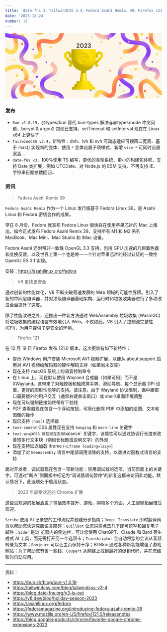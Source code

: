 ```yaml
---
title: 'date-fns 3、TailwindCSS 3.4、Fedora Asahi Remix、V8、Firefox 121、2023 年最受欢迎的 Chrome 扩展'
date: '2023-12-24'
number: 19
---
```


![](../assets/chrome-2023.png)

### 发布

- `Bun v1.0.19`，@types/bun 替代 bun-types 解决与@types/node 冲突问题、bcrypt & argon2 包现已支持、setTimeout 和 setInterval 现在在 Linux x64 上更快了
- `TailwindCSS v3.4`，新特性：dvh、lvh 和 svh 可动态适应可视窗口宽高、基于 :has() 实现新的变体、使用 `*` 变体设置子项样式、新增 `size-*` 可同时设置宽高...
- `date-fns v3`，100%使用 TS 编写，更优的类型系统、更小的构建包体积、支持 Date 类扩展，例如 UTCDate、对 Node.js 的 ESM 支持、不再支持 IE、字符串日期参数回归...

### 资讯

> Fedora Asahi Remix 39

`Fedora Asahi Remix` 作为一个 Linux 发行版基于 Fedora Linux 39，是 Asahi Linux 和 Fedora 密切合作的成果。

早在 8 月份，Fedora 就宣布 Fedora Linux 很快将在使用苹果芯片的 Mac 上推出。如今正式发布 Fedora Asahi Remix 39，支持所有 M1 和 M2 系列 MacBook、Mac Mini、Mac Studio 和 iMac 设备。

Fedora Asahi 还附带非一致性 OpenGL 3.3 支持，包括 GPU 加速的几何着色器和变换反馈，以及世界上第一个也是唯一一个针对苹果芯片的经过认证的一致性 OpenGL ES 3.1 实现。

安装：https://asahilinux.org/fedora

> V8 更快更安全

通过创新的性能优化，V8 不断突破高速发展的 Web 领域的可能性界限。引入了新的中间层编译器，并对顶级编译器基础架构、运行时和垃圾收集器进行了多项改进全面提升了速度。

除了性能改进之外，还推出一种新方法通过 WebAssembly 垃圾收集 (WasmGC) 将垃圾收集的编程语言有效地引入 Web。不仅如此，V8 引入了控制流完整性 (CFI)，为用户提供了更安全的环境。

> Firefox 121

在 12 月 19 日 Firefox 发布 121.0 版本，这次更新有如下新特性：

- 提示 Windows 用户安装 Microsoft AV1 视频扩展，以便从 about:support 启用对 AV1 视频编解码器的硬件解码支持（如果尚未安装）
- 现在支持 macOS 系统上的语音控制命令
- 在 Linux 上，现在默认使用 Wayland 合成器（如果可用）而不是 XWayland。这带来了对触摸板和触摸屏手势、滑动导航、每个显示器 DPI 设置、更好的图形性能等的支持。请注意，由于 Wayland 协议限制，画中画窗口需要额外的用户交互（通常右键单击窗口）或 shell/桌面环境调整
- 现在可以强制链接始终带有下划线
- PDF 查看器现在包含一个浮动按钮，可简化删除 PDF 中添加的绘图、文本和图像的操作
- 现已支持 `:has()` 选择器
- `text-indent` CSS 属性现在支持 `hanging` 和 `each-line` 关键字
- `text-wra`p`CSS 属性现在支持`balance` 关键字，该属性可以通过协调行长度来改善短多行文本块（例如长标题或说明文字）的外观
- 现在支持延迟加载 iframe (`<iframe loading=lazy>`)
- 添加了对 `WebAssembly` 语言中尾部调用消除的支持，以改进对函数式语言的支持

面对开发者，调试器现在包含一项新功能：禁用调试器的选项，当前页面上的关键字，可通过“断点”侧面板中标记为“调试器语句暂停”的新复选框来访问此功能。默认情况下，此选项处于启用状态。

> 2023 年最受欢迎的 Chrome 扩展

这些受欢迎的拓展涵盖了包括效率提升、游戏，购物多个方面，人工智能拓展倍受欢迎。

`Scribe` 使用 AI 记录您的工作流程并创建分步指南；`DeepL Translate` 即时翻译网页以帮助您快速克服语言障碍；`QuillBot` 让您只需点击几下即可撰写和回复电子邮件；`Sider` 是浏 ​​ 览器内的侧边栏，可让您使用 ChatGPT、Claude 和 Bard 等生成式 AI 工具，而无需打开另一个选项卡；`Transkriptor` 会自动将您的会议从音频转录为文本；`Bonjourr` 可以让主页保持干净；BTBlox 通过各种新功能增强了游戏网站；为了帮助您节省一些钱，`Coupert` 从网络上找到最好的促销代码，并在您结账时自动应用。

---

资料：

- https://bun.sh/blog/bun-v1.0.19
- https://tailwindcss.com/blog/tailwindcss-v3-4
- https://blog.date-fns.org/v3-is-out
- https://v8.dev/blog/holiday-season-2023
- https://asahilinux.org/fedora
- https://fedoramagazine.org/introducing-fedora-asahi-remix-39
- https://www.mozilla.org/en-US/firefox/121.0/releasenotes
- https://blog.google/products/chrome/favorite-google-chrome-extensions-2023
